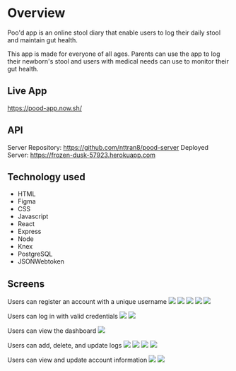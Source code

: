 # Overview

Poo'd app is an online stool diary that enable users to log their daily stool and maintain gut health.

This app is made for everyone of all ages. Parents can use the app to log their newborn's stool and users with medical needs can use to monitor their gut health.

## Live App

https://pood-app.now.sh/

## API

Server Repository: https://github.com/nttran8/pood-server
Deployed Server: https://frozen-dusk-57923.herokuapp.com

## Technology used

- HTML
- Figma
- CSS
- Javascript
- React
- Express
- Node
- Knex
- PostgreSQL
- JSONWebtoken

## Screens

Users can register an account with a unique username
![](images/Register.png)
![](images/Register-Validation1.png)
![](images/Register-Validation2.png)
![](images/Register-Validation3.png)
![](images/Register-Validation4.png)

Users can log in with valid credentials
![](images/Login.png)
![](images/Login-Validation.png)

Users can view the dashboard
![](images/Dashboard-EmptyList.png)

Users can add, delete, and update logs
![](images/Log.png)
![](images/Log-Delete.png)
![](images/Log-Update.png)
![](images/Dashboard.png)

Users can view and update account information
![](images/Account.png)
![](images/Account-Validation.png)
